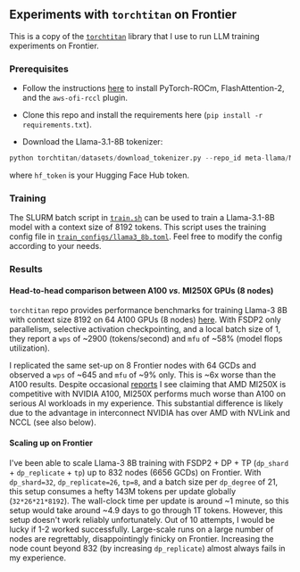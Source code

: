 ## Experiments with `torchtitan` on Frontier

This is a copy of the [`torchtitan`](https://github.com/pytorch/torchtitan) library that I use to run LLM training experiments on Frontier. 

### Prerequisites

* Follow the instructions [here](https://github.com/eminorhan/frontier-accelerate) to install PyTorch-ROCm, FlashAttention-2, and the `aws-ofi-rccl` plugin. 

* Clone this repo and install the requirements here (`pip install -r requirements.txt`). 

* Download the Llama-3.1-8B tokenizer:

```python 
python torchtitan/datasets/download_tokenizer.py --repo_id meta-llama/Meta-Llama-3.1-8B --tokenizer_path "original" --hf_token=...
```

where `hf_token` is your Hugging Face Hub token.

### Training

The SLURM batch script in [`train.sh`](https://github.com/eminorhan/frontier-torchtitan/blob/master/train.sh) can be used to train a Llama-3.1-8B model with a context size of 8192 tokens. This script uses the training config file in [`train_configs/llama3_8b.toml`](https://github.com/eminorhan/frontier-torchtitan/blob/master/train_configs/llama3_8b.toml). Feel free to modify the config according to your needs.

### Results

#### Head-to-head comparison between A100 *vs.* MI250X GPUs (8 nodes)
`torchtitan` repo provides performance benchmarks for training Llama-3 8B with context size 8192 on 64 A100 GPUs (8 nodes) [here](https://github.com/pytorch/torchtitan/blob/main/docs/performance.md). With FSDP2 only parallelism, selective activation checkpointing, and a local batch size of 1, they report a `wps` of ~2900 (tokens/second) and `mfu` of ~58% (model flops utilization). 

I replicated the same set-up on 8 Frontier nodes with 64 GCDs and observed a `wps` of ~645 and `mfu` of ~9% only. This is ~6x worse than the A100 results. Despite occasional [reports](https://www.databricks.com/blog/training-llms-scale-amd-mi250-gpus) I see claiming that AMD MI250X is competitive with NVIDIA A100, MI250X performs much worse than A100 on serious AI workloads in my experience. This substantial difference is likely due to the advantage in interconnect NVIDIA has over AMD with NVLink and NCCL (see also below).

#### Scaling up on Frontier
I've been able to scale Llama-3 8B training with FSDP2 + DP + TP (`dp_shard` + `dp_replicate` + `tp`) up to 832 nodes (6656 GCDs) on Frontier. With `dp_shard=32`, `dp_replicate=26`, `tp=8`, and a batch size per `dp_degree` of 21, this setup consumes a hefty 143M tokens per update globally (`32*26*21*8192`). The wall-clock time per update is around ~1 minute, so this setup would take around ~4.9 days to go through 1T tokens. However, this setup doesn't work reliably unfortunately. Out of 10 attempts, I would be lucky if 1-2 worked successfully. Large-scale runs on a large number of nodes are regrettably, disappointingly finicky on Frontier. Increasing the node count beyond 832 (by increasing `dp_replicate`) almost always fails in my experience.
